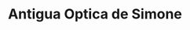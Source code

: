 ---
title: "Antigua Optica de Simone"
url: /ciudad-autonoma-de-buenos-aires/antigua-optica-de-simone/
shop: Optiker
---